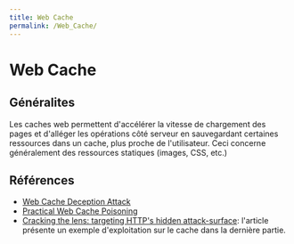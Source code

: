 ```yaml
---
title: Web Cache
permalink: /Web_Cache/
---
```


# Web Cache

## Généralites

Les caches web permettent d'accélérer la vitesse de chargement des pages et d'alléger les opérations côté serveur en sauvegardant certaines ressources dans un cache, plus proche de l'utilisateur. Ceci concerne généralement des ressources statiques (images, CSS, etc.)

## Références
- [Web Cache Deception Attack](https://omergil.blogspot.fr/2017/02/web-cache-deception-attack.html)
- [Practical Web Cache Poisoning](https://portswigger.net/blog/practical-web-cache-poisoning)
- [Cracking the lens: targeting HTTP's hidden attack-surface](https://portswigger.net/blog/cracking-the-lens-targeting-https-hidden-attack-surface): l'article présente un exemple d'exploitation sur le cache dans la dernière partie.
